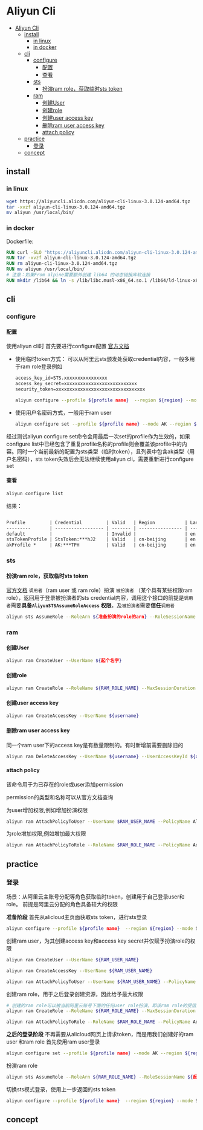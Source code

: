 # Aliyun Cli

<!-- @import "[TOC]" {cmd="toc" depthFrom=1 depthTo=6 orderedList=false} -->

<!-- code_chunk_output -->

- [Aliyun Cli](#aliyun-cli)
  - [install](#install)
    - [in linux](#in-linux)
    - [in docker](#in-docker)
  - [cli](#cli)
    - [configure](#configure)
      - [配置](#配置)
      - [查看](#查看)
    - [sts](#sts)
      - [扮演ram role，获取临时sts token](#扮演ram-role获取临时sts-token)
    - [ram](#ram)
      - [创建User](#创建user)
      - [创建role](#创建role)
      - [创建user access key](#创建user-access-key)
      - [删除ram user access key](#删除ram-user-access-key)
      - [attach policy](#attach-policy)
  - [practice](#practice)
    - [登录](#登录)
  - [concept](#concept)

<!-- /code_chunk_output -->

## install

### in linux

```bash
wget https://aliyuncli.alicdn.com/aliyun-cli-linux-3.0.124-amd64.tgz
tar -xvzf aliyun-cli-linux-3.0.124-amd64.tgz
mv aliyun /usr/local/bin/

```

### in docker

Dockerfile:

```Dockerfile
RUN curl -SLO "https://aliyuncli.alicdn.com/aliyun-cli-linux-3.0.124-amd64.tgz"
RUN tar -xvzf aliyun-cli-linux-3.0.124-amd64.tgz
RUN rm aliyun-cli-linux-3.0.124-amd64.tgz
RUN mv aliyun /usr/local/bin/
# 注意：如果From alpine需要额外创建 lib64 的动态链接库软连接
RUN mkdir /lib64 && ln -s /lib/libc.musl-x86_64.so.1 /lib64/ld-linux-x86-64.so.2
```

## cli

### configure

#### 配置

使用aliyun cli时 首先要进行configure配置
[官方文档](https://www.alibabacloud.com/help/zh/alibaba-cloud-cli/latest/non-interactive-configuration)

- 使用临时token方式：
    可以从阿里云sts颁发处获取credential内容，一般多用于ram role登录例如

    ```txt
    access_key_id=STS.xxxxxxxxxxxxxxxx
    access_key_secret=xxxxxxxxxxxxxxxxxxxxxxxxxxx
    security_token=xxxxxxxxxxxxxxxxxxxxxxxxxxxxxxxxx
    ```

    ```bash
    aliyun configure --profile ${profile name}  --region ${region} --mode StsToken --access-key-id ${access_key_id} --access-key-secret ${access_key_secret} --sts-token ${security_token}
    ```

- 使用用户名密码方式，一般用于ram user

    ```bash
    aliyun configure set --profile ${profile name} --mode AK --region ${region} --access-key-id ${access_key_id} --access-key-secret ${access_key_secret}
    ```

经过测试aliyun configure set命令会用最后一次set的profile作为生效的，如果configure list中已经包含了重复profile名称的profile则会覆盖该profile中的内容。同时一个当前最新的配置为sts类型（临时token），且列表中包含ak类型（用户名密码），sts token失效后会无法继续使用aliyun cli，需要重新进行configure set

#### 查看

```bash
aliyun configure list
```

结果：

```txt

Profile         | Credential         | Valid   | Region           | Language
---------       | ------------------ | ------- | ---------------- | --------
default         |                    | Invalid |                  | en
stsTokenProfile | StsToken:***hJ2    | Valid   | cn-beijing       | en
akProfile *     | AK:***TPH          | Valid   | cn-beijing       | en

```

### sts

#### 扮演ram role，获取临时sts token

[官方文档](https://help.aliyun.com/document_detail/371864.html)
`调用者`（ram user 或 ram role）扮演 `被扮演者` （某个具有某些权限ram role），返回用于登录被扮演者的sts credential内容，调用这个接口的前提是`调用者`需要**具备`AliyunSTSAssumeRoleAccess` 权限**，及`被扮演者`需要**信任**`调用者`

```bash
aliyun sts AssumeRole --RoleArn ${准备扮演的role的arn} --RoleSessionName ${起一个session名字} --DurationSeconds ${临时token有效期，单位s minmax=900-3600}
```

### ram

#### 创建User

```bash
aliyun ram CreateUser --UserName ${起个名字}
```

#### 创建role

```bash
aliyun ram CreateRole --RoleName ${RAM_ROLE_NAME} --MaxSessionDuration 3600  --AssumeRolePolicyDocument '{"Statement": [{"Action": "sts:AssumeRole","Effect": "Allow","Principal": {"RAM": ["acs:ram::${ALICLOUD_ACCOUNT_ID}:root"]}}],"Version": "1"}'

```

#### 创建user access key

```bash
aliyun ram CreateAccessKey --UserName ${username}
```

#### 删除ram user access key

同一个ram user下的access key是有数量限制的。有时新增前需要删除旧的

```bash
aliyun ram DeleteAccessKey --UserName ${username} --UserAccessKeyId ${access key id} 
```

#### attach policy

该命令用于为已存在的role或user添加permission

permission的类型和名称可以从官方文档查询

为user增加权限,例如增加扮演权限

```bash
aliyun ram AttachPolicyToUser --UserName $RAM_USER_NAME --PolicyName AliyunSTSAssumeRoleAccess --PolicyType System
```

为role增加权限,例如增加最大权限

```bash
aliyun ram AttachPolicyToRole --RoleName $RAM_ROLE_NAME --PolicyName AdministratorAccess --PolicyType System

```

## practice

### 登录

场景：从阿里云主账号分配等角色获取临时token，创建用于自己登录user和role。
前提是阿里云分配的角色具备较大的权限

**准备阶段**
首先从alicloud主页面获取sts token，进行sts登录

```bash
aliyun configure --profile ${profile name}  --region ${region} --mode StsToken --access-key-id ${access_key_id} --access-key-secret ${access_key_secret} --sts-token ${security_token}
```

创建ram user，为其创建access key和access key secret并仅赋予扮演role的权限

```bash
aliyun ram CreateUser --UserName ${RAM_USER_NAME}

aliyun ram CreateAccessKey --UserName ${RAM_USER_NAME}

aliyun ram AttachPolicyToUser --UserName ${RAM_USER_NAME} --PolicyName AliyunSTSAssumeRoleAccess --PolicyType System

```

创建ram role，用于之后登录创建资源，因此给予最大权限

```bash
# 创建的ram role可以被当前阿里云账号下面的任何user role扮演，即该ram role的受信实体
aliyun ram CreateRole --RoleName ${RAM_ROLE_NAME} --MaxSessionDuration 3600  --AssumeRolePolicyDocument '{"Statement": [{"Action": "sts:AssumeRole","Effect": "Allow","Principal": {"RAM": ["acs:ram::${ALICLOUD_ACCOUNT_ID}:root"]}}],"Version": "1"}'

aliyun ram AttachPolicyToRole --RoleName $RAM_ROLE_NAME --PolicyName AdministratorAccess --PolicyType System
```

**之后的登录阶段**
不再需要从alicloud网页上请求token，而是用我们创建好的ram user 和ram role
首先使用ram user登录

```bash
aliyun configure set --profile ${profile name} --mode AK --region ${region} --access-key-id ${access_key_id} --access-key-secret ${access_key_secret}
```

扮演ram role

```bash
aliyun sts AssumeRole --RoleArn ${RAM_ROLE_NAME} --RoleSessionName ${起一个session名字} --DurationSeconds 3600
```

切换sts模式登录，使用上一步返回的sts token

```bash
aliyun configure --profile ${profile name}  --region ${region} --mode StsToken --access-key-id ${access_key_id} --access-key-secret ${access_key_secret} --sts-token ${security_token}
```

## concept
